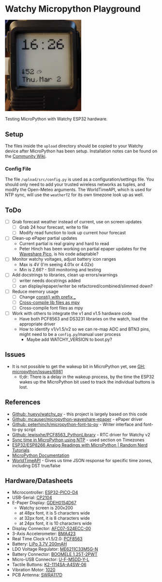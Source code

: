 # Watchy Micropython Playground

<img src="face.png" height="50%" width="50%">

Testing MicroPython with Watchy ESP32 hardware.

## Setup

The files inside the `upload` directory should be copied to your Watchy device after MicroPython has been setup. Installation notes can be found on the [Community Wiki](https://watchy-community.github.io/wiki/#/micropython/setup).

### Config File

The file `/upload/src/config.py` is used as a configuration/settings file. You should only need to add your trusted wireless networks as tuples, and modify the Open-Meteo arguments. The WorldTimeAPI, which is used for NTP sync, will use the `weatherTZ` for its own timezone look up as well.

## ToDo

- [ ] Grab forecast weather instead of current, use on screen updates
  - [ ] Grab 24 hour forecast, write to file
  - [ ] Modify read function to look up current hour forecast
- [ ] Clean-up ePaper partial updates
  - Current partial is real grainy and hard to read
  - Peter Hinch has been working on partial epaper updates for the [Waveshare Pico](https://github.com/peterhinch/micropython-nano-gui/blob/master/drivers/epaper/pico_epaper_42.py), is his code adaptable?
- [ ] Monitor watchy voltages, adjust battery icon ranges
  - Max is 4V (I'm seeing 4.01x or 4.02x)
  - Min is 2.66? - Still monitoring and testing
- [ ] Add docstrings to libraries, clean up errors/warnings
  - [ ] writer needs docstrings added
  - [ ] can display/epaper/writer be refactored/combined/slimmed down?
- [ ] Reduce memory usage
  - [ ] Change [const() with prefix _](https://docs.micropython.org/en/latest/develop/optimizations.html#variables)
  - [ ] [Cross-compile lib files as mpy](https://docs.micropython.org/en/latest/develop/optimizations.html#frozen-bytecode)
  - [ ] Cross-compile font files as mpy
- [ ] Work with others to integrate the v1 and v1.5 hardware code
  - Have both PCF8563 and DS3231 libraries on the watch, load the appropriate driver
  - How to identify v1/v1.5/v2 so we can re-map ADC and BTN3 pins, might need to be a `config.py`/manual user process
    - Maybe add WATCHY_VERSION to boot.py?

## Issues

- It is not possible to get the wakeup bit in MicroPython yet, see [GH: micropython/issues/6981](https://github.com/micropython/micropython/issues/6981)
  - tl;dr: There is a delay in the wakeup process, by the time the ESP32 wakes up the MicroPython bit used to track the individual buttons is lost.

## References

- [Github: hueyy/watchy_py](https://github.com/hueyy/watchy_py) - this project is largely based on this code
- [Github: mcauser/micropython-waveshare-epaper](https://github.com/mcauser/micropython-waveshare-epaper) - ePaper driver
- [Github: peterhinch/micropython-font-to-py](https://github.com/peterhinch/micropython-font-to-py) - Writer interface and font-to-py script
- [Github: lewisxhe/PCF8563_PythonLibrary](https://github.com/lewisxhe/PCF8563_PythonLibrary) - RTC driver for Watchy v2
- [Sync time in MicroPython using NTP](https://bhave.sh/micropython-ntp/) - used section on Timezones
- [ESP32/ESP8266 Analog Readings with MicroPython | Random Nerd Tutorials](https://randomnerdtutorials.com/esp32-esp8266-analog-readings-micropython/)
- [MicroPython Documentation](https://docs.micropython.org/en/latest/)
- [WorldTimeAPI](http://worldtimeapi.org/) - Gives us time JSON response for specific time zones, including DST true/false

## Hardware/Datasheets

- Microcontroller: [ESP32-PICO-D4](https://www.espressif.com/sites/default/files/documentation/esp32-pico-d4_datasheet_en.pdf)
- USB-Serial: [CP2104](https://www.silabs.com/documents/public/data-sheets/cp2104.pdf)
- E-Paper Display: [GDEH0154D67](https://www.e-paper-display.com/products_detail/productId=455.html)
  - Watchy screen is 200x200
  - at 48px font, it is 5 characters wide
  - at 32px font, it is 8 characters wide
  - at 24px font, it is 10 characters wide
- Display Connector: [AFC07-S24ECC-00](https://datasheet.lcsc.com/szlcsc/1811021340_JUSHUO-AFC07-S24ECC-00_C11092.pdf)
- 3-Axis Accelerometer: [BMA423](https://watchy.sqfmi.com/assets/files/BST-BMA423-DS000-1509600-950150f51058597a6234dd3eaafbb1f0.pdf)
- Real Time Clock v1.5/2.0: [PCF8563](https://www.mouser.com/datasheet/2/302/PCF8563-1127619.pdf)
- Battery: [LiPo 3.7V 200mAH](https://www.powerstream.com/lip/GMB042030.pdf)
- LDO Voltage Regulator: [ME6211C33M5G-N](https://datasheet.lcsc.com/szlcsc/Nanjing-Micro-One-Elec-ME6211C33M5G-N_C82942.pdf)
- Battery Connector: [BOOMELE 1.25T-2PWT](https://datasheet.lcsc.com/szlcsc/1811092210_BOOMELE-Boom-Precision-Elec-1-25T-2PWT_C22074.pdf)
- Micro-USB Connector: [U-F-M5DD-Y-L](https://datasheet.lcsc.com/szlcsc/1811131825_Korean-Hroparts-Elec-U-F-M5DD-Y-L_C91146.pdf)
- Tactile Buttons: [K2-1114SA-A4SW-06](https://datasheet.lcsc.com/szlcsc/1810061013_Korean-Hroparts-Elec-K2-1114SA-A4SW-06_C136662.pdf)
- Vibration Motor: [1020](https://github.com/SeeedDocument/Bazaar_doc/raw/master/316040001/1020_datasheet.doc)
- PCB Antenna: [SWRA117D](https://www.ti.com/lit/an/swra117d/swra117d.pdf)
